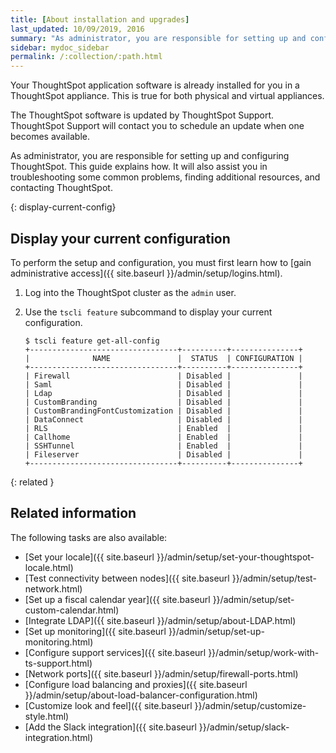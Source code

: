 ```yaml
---
title: [About installation and upgrades]
last_updated: 10/09/2019, 2016
summary: "As administrator, you are responsible for setting up and configuring ThoughtSpot. This guide explains how. It will also assist you in troubleshooting some common problems, finding additional resources, and contacting ThoughtSpot."
sidebar: mydoc_sidebar
permalink: /:collection/:path.html
---
```

Your ThoughtSpot application software is already installed for you in a
ThoughtSpot appliance. This is true for both physical and virtual appliances.

The ThoughtSpot software is updated by ThoughtSpot Support. ThoughtSpot Support
will contact you to schedule an update when one becomes available.

As administrator, you are responsible for setting up and configuring
ThoughtSpot. This guide explains how. It will also assist you in troubleshooting
some common problems, finding additional resources, and contacting ThoughtSpot.

{: display-current-config}
## Display your current configuration

To perform the setup and configuration, you must first learn how to [gain
administrative access]({{ site.baseurl }}/admin/setup/logins.html).

1. Log into the ThoughtSpot cluster as the `admin` user.
2. Use the `tscli feature` subcommand to display your current configuration.

    ```
    $ tscli feature get-all-config
    +---------------------------------+----------+---------------+
    |              NAME               |  STATUS  | CONFIGURATION |
    +---------------------------------+----------+---------------+
    | Firewall                        | Disabled |               |
    | Saml                            | Disabled |               |
    | Ldap                            | Disabled |               |
    | CustomBranding                  | Disabled |               |
    | CustomBrandingFontCustomization | Disabled |               |
    | DataConnect                     | Disabled |               |
    | RLS                             | Enabled  |               |
    | Callhome                        | Enabled  |               |
    | SSHTunnel                       | Enabled  |               |
    | Fileserver                      | Disabled |               |
    +---------------------------------+----------+---------------+
    ```

<!--
{: management-console }
## About Management Console

{% include note.html content="The Management Console is now available in beta for customers with ThoughtSpot 5.3 or later.  If you want to try it, please contact ThoughtSpot Support." %}

ThoughtSpot now comes with a Management Console, a self-service portal that enables network administrators to manage and monitor ThoughtSpot clusters. This console  compliments the existing tscli-based configuration. The Management Console is broadly classified into three functional areas, namely:
- **Admin**: The existing admin-related functions such as user, data, jobs, system monitoring, styling and many more reside here.
- **Settings**: This section allows you to configure a series of system administration modules such as SAML, SSL, LDAP, AD, SMTP and many more.
  - [Configure SSL]({{ site.baseurl }}/admin/setup/SSL-config.html)
  - [Configure internal authentication]({{ site.baseurl }}/admin/setup/internal-auth.html)
  - [Configure SAML]({{ site.baseurl }}/admin/setup/configure-SAML-with-tscli.html)
  - [Configure NAS file system]({{ site.baseurl }}/admin/setup/NAS-mount.html)
  - [Create a backup]({{ site.baseurl }}/admin/backup-restore/take-backup.html)
  - [Create a snapshot]({{ site.baseurl }}/admin/backup-restore/overview-snapshot.html)
  - [Configure SMTP]({{ site.baseurl }}/admin/setup/set-up-relay-host.html)
  - [Configure reverse SSH tunnel]({{ site.baseurl }}/admin/setup/work-with-ts-support.html#set-up-a-reverse-tunnel-for-support)
- **Update**: This section allows you to [upgrade your cluster.]({{ site.baseurl }}/admin/system-admin/upgrade-a-cluster.html#)

-->

{: related }
## Related information

The following tasks are also available:

* [Set your locale]({{ site.baseurl }}/admin/setup/set-your-thoughtspot-locale.html)
* [Test connectivity between nodes]({{ site.baseurl }}/admin/setup/test-network.html)
* [Set up a fiscal calendar year]({{ site.baseurl }}/admin/setup/set-custom-calendar.html)
* [Integrate LDAP]({{ site.baseurl }}/admin/setup/about-LDAP.html)
* [Set up monitoring]({{ site.baseurl }}/admin/setup/set-up-monitoring.html)
* [Configure support services]({{ site.baseurl }}/admin/setup/work-with-ts-support.html)
* [Network ports]({{ site.baseurl }}/admin/setup/firewall-ports.html)
* [Configure load balancing and proxies]({{ site.baseurl }}/admin/setup/about-load-balancer-configuration.html)
* [Customize look and feel]({{ site.baseurl }}/admin/setup/customize-style.html)
* [Add the Slack integration]({{ site.baseurl }}/admin/setup/slack-integration.html)
